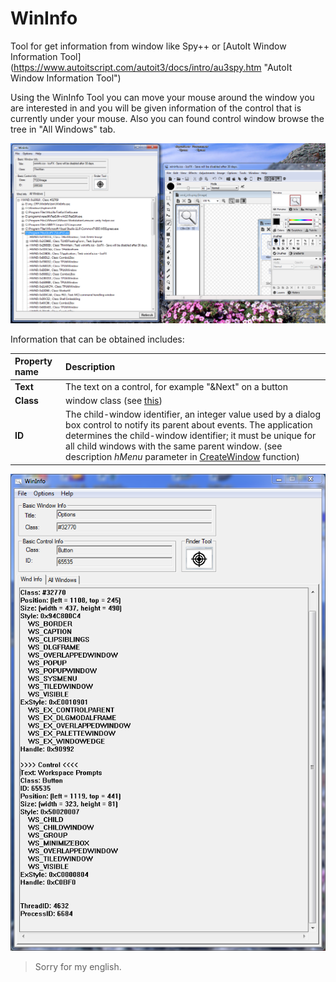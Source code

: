 WinInfo
=======

Tool for get information from window like Spy++ or [AutoIt Window Information Tool]
(https://www.autoitscript.com/autoit3/docs/intro/au3spy.htm "AutoIt Window Information Tool")

Using the WinInfo Tool you can move your mouse around the window you are interested in and 
you will be given information of the control that is currently under your mouse.
Also you can found control window browse the tree in "All Windows" tab.

![Main WinIfo window](/img/main_wnd.png)


Information that can be obtained includes:


| Property name | Description  |
| :------------ |:---------------|
| **Text**      | The text on a control, for example "&Next" on a button |
| **Class**     | window class (see [this](http://msdn.microsoft.com/en-us/library/windows/desktop/ms633574%28v=vs.85%29.aspx)) |
| **ID**        | The child-window identifier, an integer value used by a dialog box control to notify its parent about events. The application determines the child-window identifier; it must be unique for all child windows with the same parent window. (see description *hMenu* parameter in [CreateWindow](http://msdn.microsoft.com/en-us/library/windows/desktop/ms632679%28v=vs.85%29.aspx) function)|


![Main WinIfo window](/img/main_wnd2.png)


> Sorry for my english.